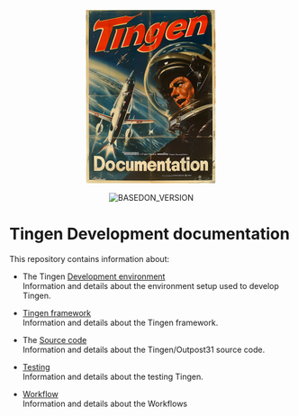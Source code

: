 <!-- u241205 -->

<div align="center">

  ![logo](../.github/Images/Logos/TingenDocumentation-232x308.png)

  ![BASEDON_VERSION](https://img.shields.io/badge/BASED%20ON%20Tingen%2025.11-white?style=for-the-badge)

</div>

# Tingen Development documentation

This repository contains information about:

* The Tingen [Development environment](./Environment)  
  Information and details about the environment setup used to develop Tingen.

* [Tingen framework](./Framework)  
  Information and details about the Tingen framework.

* The [Source code](./SourceCode)  
  Information and details about the Tingen/Outpost31 source code.

* [Testing](./Testing)  
  Information and details about the testing Tingen.
  
* [Workflow](./Workflows)  
  Information and details about the Workflows
